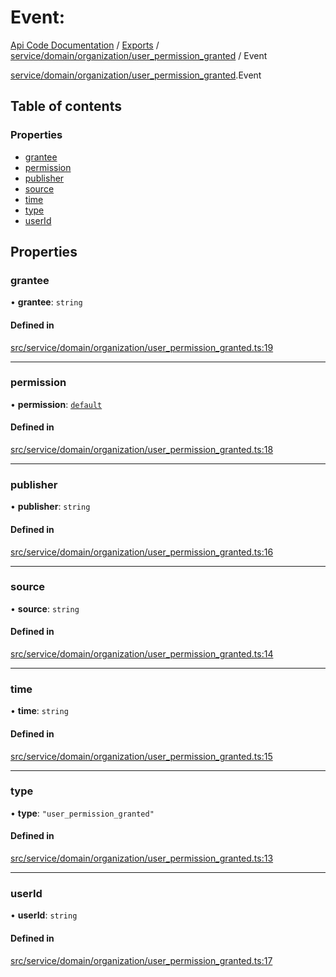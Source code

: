 # Event: 
 
[Api Code Documentation](../README.md) / [Exports](../modules.md) / [service/domain/organization/user\_permission\_granted](../modules/service_domain_organization_user_permission_granted.md) / Event

[service/domain/organization/user_permission_granted](../modules/service_domain_organization_user_permission_granted.md).Event

## Table of contents

### Properties

- [grantee](service_domain_organization_user_permission_granted.Event.md#grantee)
- [permission](service_domain_organization_user_permission_granted.Event.md#permission)
- [publisher](service_domain_organization_user_permission_granted.Event.md#publisher)
- [source](service_domain_organization_user_permission_granted.Event.md#source)
- [time](service_domain_organization_user_permission_granted.Event.md#time)
- [type](service_domain_organization_user_permission_granted.Event.md#type)
- [userId](service_domain_organization_user_permission_granted.Event.md#userid)

## Properties

### grantee

• **grantee**: `string`

#### Defined in

[src/service/domain/organization/user_permission_granted.ts:19](https://github.com/openkfw/TruBudget/blob/f6ee764/api/src/service/domain/organization/user_permission_granted.ts#L19)

___

### permission

• **permission**: [`default`](../modules/authz_intents.md#default)

#### Defined in

[src/service/domain/organization/user_permission_granted.ts:18](https://github.com/openkfw/TruBudget/blob/f6ee764/api/src/service/domain/organization/user_permission_granted.ts#L18)

___

### publisher

• **publisher**: `string`

#### Defined in

[src/service/domain/organization/user_permission_granted.ts:16](https://github.com/openkfw/TruBudget/blob/f6ee764/api/src/service/domain/organization/user_permission_granted.ts#L16)

___

### source

• **source**: `string`

#### Defined in

[src/service/domain/organization/user_permission_granted.ts:14](https://github.com/openkfw/TruBudget/blob/f6ee764/api/src/service/domain/organization/user_permission_granted.ts#L14)

___

### time

• **time**: `string`

#### Defined in

[src/service/domain/organization/user_permission_granted.ts:15](https://github.com/openkfw/TruBudget/blob/f6ee764/api/src/service/domain/organization/user_permission_granted.ts#L15)

___

### type

• **type**: ``"user_permission_granted"``

#### Defined in

[src/service/domain/organization/user_permission_granted.ts:13](https://github.com/openkfw/TruBudget/blob/f6ee764/api/src/service/domain/organization/user_permission_granted.ts#L13)

___

### userId

• **userId**: `string`

#### Defined in

[src/service/domain/organization/user_permission_granted.ts:17](https://github.com/openkfw/TruBudget/blob/f6ee764/api/src/service/domain/organization/user_permission_granted.ts#L17)
